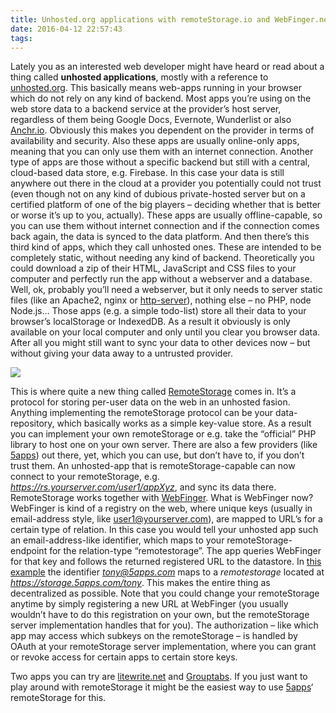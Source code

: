 ```yaml
---
title: Unhosted.org applications with remoteStorage.io and WebFinger.net
date: 2016-04-12 22:57:43
tags:
---
```


Lately you as an interested web developer might have heard or read about a thing called **unhosted applications**, mostly with a reference to [unhosted.org](http://unhosted.org/). This basically means web-apps running in your browser which do not rely on any kind of backend. Most apps you’re using on the web store data to a backend service at the provider’s host server, regardless of them being Google Docs, Evernote, Wunderlist or also [Anchr.io](https://anchr.io). Obviously this makes you dependent on the provider in terms of availability and security. Also these apps are usually online-only apps, meaning that you can only use them with an internet connection. Another type of apps are those without a specific backend but still with a central, cloud-based data store, e.g. Firebase. In this case your data is still anywhere out there in the cloud at a provider you potentially could not trust (even though not on any kind of dubious private-hosted server but on a certified platform of one of the big players – deciding whether that is better or worse it’s up to you, actually). These apps are usually offline-capable, so you can use them without internet connection and if the connection comes back again, the data is synced to the data platform. And then there’s this third kind of apps, which they call unhosted ones. These are intended to be completely static, without needing any kind of backend. Theoretically you could download a zip of their HTML, JavaScript and CSS files to your computer and perfectly run the app without a webserver and a database. Well, ok, probably you’ll need a webserver, but it only needs to server static files (like an Apache2, nginx or [http-server](https://www.npmjs.com/package/http-server)), nothing else – no PHP, node Node.js… Those apps (e.g. a simple todo-list) store all their data to your browser’s localStorage or IndexedDB. As a result it obviously is only available on your local computer and only until you clear you browser data. After all you might still want to sync your data to other devices now – but without giving your data away to a untrusted provider.

![](/images/unhosted.jpg)

This is where quite a new thing called [RemoteStorage](https://remotestorage.io) comes in. It’s a protocol for storing per-user data on the web in an unhosted fasion. Anything implementing the remoteStorage protocol can be your data-repository, which basically works as a simple key-value store. As a result you can implement your own remoteStorage or e.g. take the “official” PHP library to host one on your own server. There are also a few providers (like [5apps](http://5apps.com)) out there, yet, which you can use, but don’t have to, if you don’t trust them. An unhosted-app that is remoteStorage-capable can now connect to your remoteStorage, e.g. _https://rs.yourserver.com/user1/appXyz_, and sync its data there. RemoteStorage works together with [WebFinger](https://webfinger.net). What is WebFinger now? WebFinger is kind of a registry on the web, where unique keys (usually in email-address style, like user1@yourserver.com), are mapped to URL’s for a certain type of relation. In this case you would tell your unhosted app such an email-address-like identifier, which maps to your remoteStorage-endpoint for the relation-type “remotestorage”. The app queries WebFinger for that key and follows the returned registered URL to the datastore. In [this example](https://client.webfinger.net/lookup?resource=tony%405apps.com) the identifier *tony@5apps.com* maps to a *remotestorage* located at _https://storage.5apps.com/tony_. This makes the entire thing as decentralized as possible. Note that you could change your remoteStorage anytime by simply registering a new URL at WebFinger (you usually wouldn’t have to do this registration on your own, but the remoteStorage server implementation handles that for you). The authorization – like which app may access which subkeys on the remoteStorage – is handled by OAuth at your remoteStorage server implementation, where you can grant or revoke access for certain apps to certain store keys.

Two apps you can try are [litewrite.net](https://litewrite.net/) and [Grouptabs](http://grouptabs.5apps.com). If you just want to play around with remoteStorage it might be the easiest way to use [5apps](http://5apps.com)‘ remoteStorage for this.
